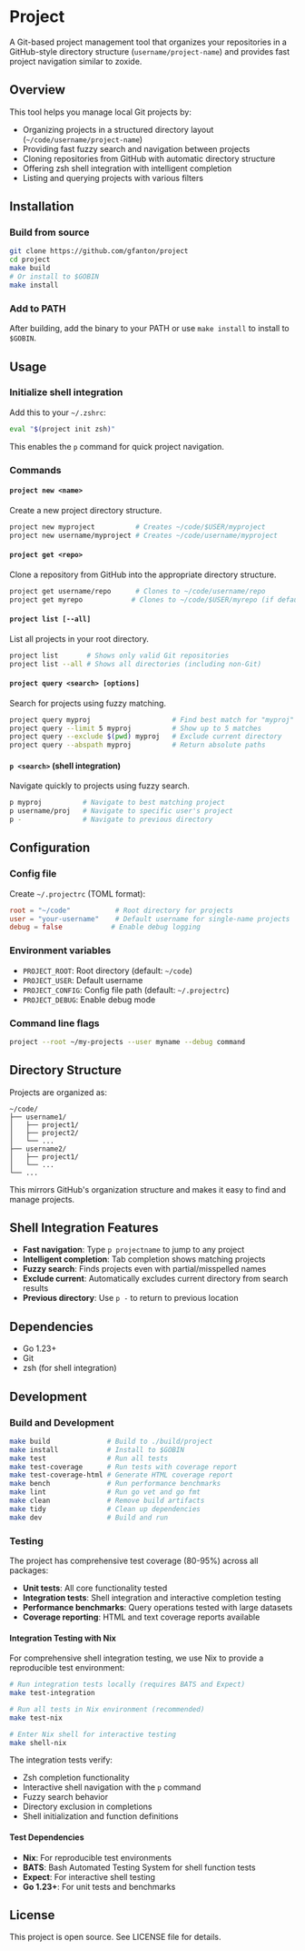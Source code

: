 # Project

A Git-based project management tool that organizes your repositories in a GitHub-style directory structure (`username/project-name`) and provides fast project navigation similar to zoxide.

## Overview

This tool helps you manage local Git projects by:
- Organizing projects in a structured directory layout (`~/code/username/project-name`)
- Providing fast fuzzy search and navigation between projects
- Cloning repositories from GitHub with automatic directory structure
- Offering zsh shell integration with intelligent completion
- Listing and querying projects with various filters

## Installation

### Build from source
```bash
git clone https://github.com/gfanton/project
cd project
make build
# Or install to $GOBIN
make install
```

### Add to PATH
After building, add the binary to your PATH or use `make install` to install to `$GOBIN`.

## Usage

### Initialize shell integration
Add this to your `~/.zshrc`:
```bash
eval "$(project init zsh)"
```

This enables the `p` command for quick project navigation.

### Commands

#### `project new <name>`
Create a new project directory structure.
```bash
project new myproject          # Creates ~/code/$USER/myproject
project new username/myproject # Creates ~/code/username/myproject
```

#### `project get <repo>`
Clone a repository from GitHub into the appropriate directory structure.
```bash
project get username/repo      # Clones to ~/code/username/repo
project get myrepo            # Clones to ~/code/$USER/myrepo (if default user set)
```

#### `project list [--all]`
List all projects in your root directory.
```bash
project list       # Shows only valid Git repositories
project list --all # Shows all directories (including non-Git)
```

#### `project query <search> [options]`
Search for projects using fuzzy matching.
```bash
project query myproj                    # Find best match for "myproj"
project query --limit 5 myproj          # Show up to 5 matches
project query --exclude $(pwd) myproj   # Exclude current directory
project query --abspath myproj          # Return absolute paths
```

#### `p <search>` (shell integration)
Navigate quickly to projects using fuzzy search.
```bash
p myproj          # Navigate to best matching project
p username/proj   # Navigate to specific user's project
p -               # Navigate to previous directory
```

## Configuration

### Config file
Create `~/.projectrc` (TOML format):
```toml
root = "~/code"           # Root directory for projects
user = "your-username"    # Default username for single-name projects
debug = false            # Enable debug logging
```

### Environment variables
- `PROJECT_ROOT`: Root directory (default: `~/code`)
- `PROJECT_USER`: Default username
- `PROJECT_CONFIG`: Config file path (default: `~/.projectrc`)
- `PROJECT_DEBUG`: Enable debug mode

### Command line flags
```bash
project --root ~/my-projects --user myname --debug command
```

## Directory Structure

Projects are organized as:
```
~/code/
├── username1/
│   ├── project1/
│   ├── project2/
│   └── ...
├── username2/
│   ├── project1/
│   └── ...
└── ...
```

This mirrors GitHub's organization structure and makes it easy to find and manage projects.

## Shell Integration Features

- **Fast navigation**: Type `p projectname` to jump to any project
- **Intelligent completion**: Tab completion shows matching projects
- **Fuzzy search**: Finds projects even with partial/misspelled names
- **Exclude current**: Automatically excludes current directory from search results
- **Previous directory**: Use `p -` to return to previous location

## Dependencies

- Go 1.23+
- Git
- zsh (for shell integration)

## Development

### Build and Development
```bash
make build              # Build to ./build/project
make install            # Install to $GOBIN
make test               # Run all tests
make test-coverage      # Run tests with coverage report
make test-coverage-html # Generate HTML coverage report
make bench              # Run performance benchmarks
make lint               # Run go vet and go fmt
make clean              # Remove build artifacts
make tidy               # Clean up dependencies
make dev                # Build and run
```

### Testing
The project has comprehensive test coverage (80-95%) across all packages:
- **Unit tests**: All core functionality tested
- **Integration tests**: Shell integration and interactive completion testing
- **Performance benchmarks**: Query operations tested with large datasets
- **Coverage reporting**: HTML and text coverage reports available

#### Integration Testing with Nix
For comprehensive shell integration testing, we use Nix to provide a reproducible test environment:

```bash
# Run integration tests locally (requires BATS and Expect)
make test-integration

# Run all tests in Nix environment (recommended)
make test-nix

# Enter Nix shell for interactive testing
make shell-nix
```

The integration tests verify:
- Zsh completion functionality
- Interactive shell navigation with the `p` command
- Fuzzy search behavior
- Directory exclusion in completions
- Shell initialization and function definitions

#### Test Dependencies
- **Nix**: For reproducible test environments
- **BATS**: Bash Automated Testing System for shell function tests
- **Expect**: For interactive shell testing
- **Go 1.23+**: For unit tests and benchmarks

## License

This project is open source. See LICENSE file for details.